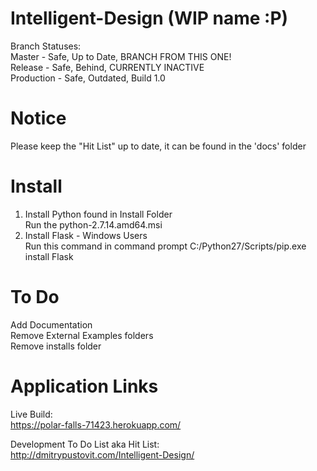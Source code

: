 Intelligent-Design (WIP name :P)
================================
Branch Statuses:  
Master - Safe, Up to Date, BRANCH FROM THIS ONE!  
Release - Safe, Behind, CURRENTLY INACTIVE  
Production - Safe, Outdated, Build 1.0  

Notice
========
Please keep the "Hit List" up to date, it can be found in the 'docs' folder


Install
===============
1) Install Python found in Install Folder  
	Run the python-2.7.14.amd64.msi  
2) Install Flask - Windows Users  
	Run this command in command prompt C:/Python27/Scripts/pip.exe install Flask  
  
  
To Do
=========
Add Documentation  
Remove External Examples folders   
Remove installs folder  


Application Links
==================
Live Build:  
https://polar-falls-71423.herokuapp.com/  

Development To Do List aka Hit List:   
http://dmitrypustovit.com/Intelligent-Design/  
